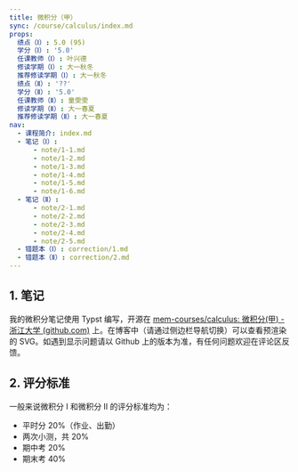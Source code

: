 ```yaml
---
title: 微积分（甲）
sync: /course/calculus/index.md
props:
  绩点（Ⅰ）: 5.0 (95)
  学分（Ⅰ）: '5.0'
  任课教师（Ⅰ）: 叶兴德
  修读学期（Ⅰ）: 大一秋冬
  推荐修读学期（Ⅰ）: 大一秋冬
  绩点（Ⅱ）: '??'
  学分（Ⅱ）: '5.0'
  任课教师（Ⅱ）: 童雯雯
  修读学期（Ⅱ）: 大一春夏
  推荐修读学期（Ⅱ）: 大一春夏
nav:
  - 课程简介: index.md
  - 笔记（Ⅰ）:
      - note/1-1.md
      - note/1-2.md
      - note/1-3.md
      - note/1-4.md
      - note/1-5.md
      - note/1-6.md
  - 笔记（Ⅱ）:
      - note/2-1.md
      - note/2-2.md
      - note/2-3.md
      - note/2-4.md
      - note/2-5.md
  - 错题本（Ⅰ）: correction/1.md 
  - 错题本（Ⅱ）: correction/2.md
---
```


## 1. 笔记

我的微积分笔记使用 Typst 编写，开源在 [mem-courses/calculus: 微积分(甲) - 浙江大学 (github.com)](https://github.com/mem-courses/calculus) 上。在博客中（请通过侧边栏导航切换）可以查看预渲染的 SVG。如遇到显示问题请以 Github 上的版本为准，有任何问题欢迎在评论区反馈。

## 2. 评分标准

一般来说微积分 I 和微积分 II 的评分标准均为：

- 平时分 20%（作业、出勤）
- 两次小测，共 20%
- 期中考 20%
- 期末考 40%
